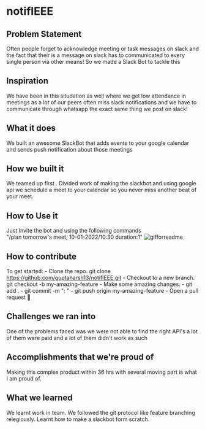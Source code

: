 # notifIEEE
## Problem Statement
Often people forget to acknowledge meeting or task messages on slack and the fact that their is a message on slack has to communicated to every single person via other means! So we made a Slack Bot to tackle this
## Inspiration
We have been in this situdation as well where we get low attendance in meetings as a lot of our peers often miss slack notifications and we have to communicate through whatsapp the exact same thing we post on slack!
## What it does
We built an awesome SlackBot that adds events to your google calendar and sends push notification about those meetings
## How we built it
We teamed up first . Divided work of making the slackbot and using google api we schedule a meet to your calendar so you never miss another beat of your meet.
## How to Use it
Just Invite the bot and using the following commands</br>
"/plan tomorrow's meet, 10-01-2022/10:30 duration:1" 
![gifforreadme](https://user-images.githubusercontent.com/71831127/148672837-42314cdc-13ee-4c77-a7da-96323dcdb7fb.gif)
## How to contribute
To get started:  - Clone the repo.   git clone https://github.com/guptaharsh13/notifIEEE.git - Checkout to a new branch.   git checkout -b my-amazing-feature - Make some amazing changes. - git add . - git commit -m "<Verb>: <Action>" - git push origin my-amazing-feature - Open a pull request 🙂

## Challenges we ran into
One of the problems faced was we were not able to find the right API's a lot of them were paid and a lot of them didn't work as such
## Accomplishments that we're proud of
Making this complex product within 36 hrs with several moving part is what I am proud of.
## What we learned
We learnt work in team. We followed the git protocol like feature branching relegiously. Learnt how to make a slackbot form scratch. 

